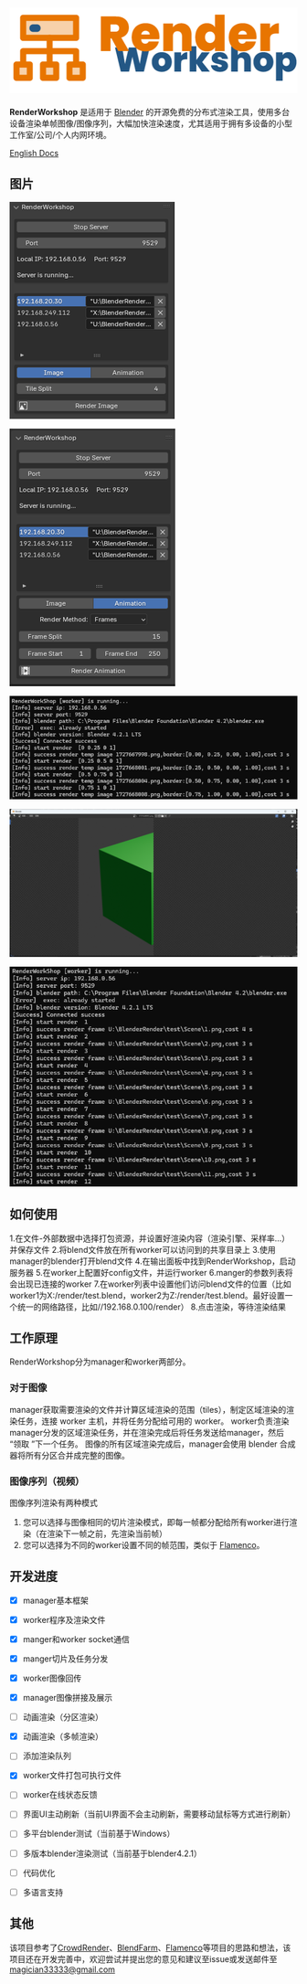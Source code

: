 ![logo](./img/logo.png)
---
**RenderWorkshop** 是适用于 [Blender](https://www.blender.org/) 的开源免费的分布式渲染工具，使用多台设备渲染单帧图像/图像序列，大幅加快渲染速度，尤其适用于拥有多设备的小型工作室/公司/个人内网环境。

[English Docs](./README.md)

图片
---


![manager](./img/image.png)

![manager-render](./img/animation.png)

![worker](./img/worker.png)

![render_tiles](/img/render%20tiles.png)

![render_frame](/img/render%20frame.png)

如何使用
---
1.在文件-外部数据中选择打包资源，并设置好渲染内容（渲染引擎、采样率...）并保存文件
2.将blend文件放在所有worker可以访问到的共享目录上
3.使用manager的blender打开blend文件
4.在输出面板中找到RenderWorkshop，启动服务器
5.在worker上配置好config文件，并运行worker
6.manger的参数列表将会出现已连接的worker
7.在worker列表中设置他们访问blend文件的位置（比如worker1为X:/render/test.blend，worker2为Z:/render/test.blend。最好设置一个统一的网络路径，比如//192.168.0.100/render）
8.点击渲染，等待渲染结果

工作原理
---
RenderWorkshop分为manager和worker两部分。

### 对于图像
manager获取需要渲染的文件并计算区域渲染的范围（tiles），制定区域渲染的渲染任务，连接 worker 主机，并将任务分配给可用的 worker。
worker负责渲染manager分发的区域渲染任务，并在渲染完成后将任务发送给manager，然后 “领取 ”下一个任务。
图像的所有区域渲染完成后，manager会使用 blender 合成器将所有分区合并成完整的图像。

### 图像序列（视频）
图像序列渲染有两种模式
1. 您可以选择与图像相同的切片渲染模式，即每一帧都分配给所有worker进行渲染（在渲染下一帧之前，先渲染当前帧）
2. 您可以选择为不同的worker设置不同的帧范围，类似于 [Flamenco](https://flamenco.blender.org/)。


开发进度
---
 - [x] manager基本框架
 - [x] worker程序及渲染文件
 - [x] manger和worker socket通信
 - [x] manger切片及任务分发
 - [x] worker图像回传
 - [x] manager图像拼接及展示
 - [ ] 动画渲染（分区渲染）
 - [x] 动画渲染（多帧渲染）
 - [ ] 添加渲染队列
 - [x] worker文件打包可执行文件
 - [ ] worker在线状态反馈
 - [ ] 界面UI主动刷新（当前UI界面不会主动刷新，需要移动鼠标等方式进行刷新）
 - [ ] 多平台blender测试（当前基于Windows）
 - [ ] 多版本blender渲染测试（当前基于blender4.2.1）
 - [ ] 代码优化
 - [ ] 多语言支持


其他
---
该项目参考了[CrowdRender](https://www.crowd-render.com/)、[BlendFarm](https://github.com/LogicReinc/LogicReinc.BlendFarm)、[Flamenco](https://flamenco.blender.org/)等项目的思路和想法，该项目还在开发完善中，欢迎尝试并提出您的意见和建议至issue或发送邮件至[magician33333@gmail.com](magician33333@gmail.com)